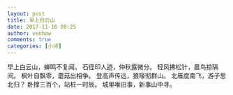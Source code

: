 ```yaml
---
layout: post
title: 早上白云山
date: 2017-11-16 09:25
author: venhow
comments: true
categories: [小诗]
---
```

早上白云山，蝉鸣不复闻。
石径印人迹，仲秋露微分。
轻风拂松针，晨鸟掠隔间。
枫叶自飘零，蘑菇出相争。
登高声传远，狼嚎彻群山。
北雁度南飞，游子思北归？
卧撑三百个，站桩一时辰。
城里唯旧事，新事山中寻。
